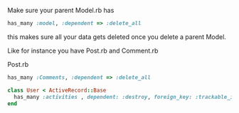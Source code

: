 Make sure your parent Model.rb has

```ruby
has_many :model, :dependent => :delete_all 
```

this makes sure all your data gets deleted once you delete a parent Model.

Like for instance you have Post.rb and Comment.rb

Post.rb

```ruby
has_many :Comments, :dependent => :delete_all
```

```ruby
class User < ActiveRecord::Base
  has_many :activities , dependent: :destroy, foreign_key: :trackable_id
end
```